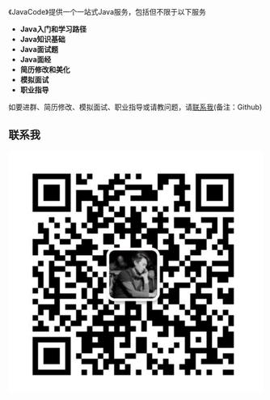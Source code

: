《JavaCode》提供一个一站式Java服务，包括但不限于以下服务

- **Java入门和学习路径**
- **Java知识基础**
- **Java面试题**
- **Java面经**
- **简历修改和美化**
- **模拟面试**
- **职业指导**



如要进群、简历修改、模拟面试、职业指导或请教问题，请[联系我](#联系我)(备注：Github)



## 联系我

![个人微信](/pictures/个人微信.png)



